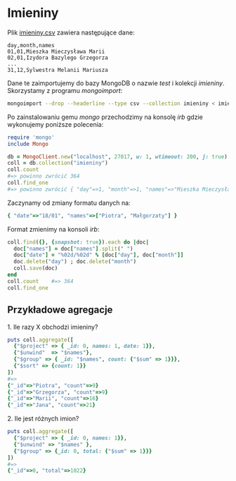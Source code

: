 # Imieniny

Plik [imieniny.csv]()
zawiera następujące dane:

```csv
day,month,names
01,01,Mieszka Mieczysława Marii
02,01,Izydora Bazylego Grzegorza
...
31,12,Sylwestra Melanii Mariusza
```

Dane te zaimportujemy do bazy MongoDB o nazwie *test* i kolekcji *imieniny*.
Skorzystamy z programu *mongoimport*:

```sh
mongoimport --drop --headerline --type csv --collection imieniny < imieniny.csv
```

Po zainstalowaniu gemu *mongo* przechodzimy na konsolę *irb*
gdzie wykonujemy poniższe polecenia:

```ruby
require 'mongo'
include Mongo

db = MongoClient.new("localhost", 27017, w: 1, wtimeout: 200, j: true).db("test")
coll = db.collection("imieniny")
coll.count
#=> powinno zwrócić 364
coll.find_one
#=> powinno zwrócić { "day"=>1, "month"=>1, "names"=>"Mieszka Mieczysława Marii" }
```

Zaczynamy od zmiany formatu danych na:

```ruby
{ "date"=>"18/01", "names"=>["Piotra", "Małgorzaty"] }
```

Format zmienimy na konsoli *irb*:

```ruby
coll.find({}, {snapshot: true}).each do |doc|
  doc["names"] = doc["names"].split(" ")
  doc["date"] = "%02d/%02d" % [doc["day"], doc["month"]]
  doc.delete("day") ; doc.delete("month")
  coll.save(doc)
end
coll.count    #=> 364
coll.find_one
```


## Przykładowe agregacje

1\. Ile razy X obchodzi imieniny?

```ruby
puts coll.aggregate([
  {"$project" => { _id: 0, names: 1, date: 1}},
  {"$unwind"  => "$names"},
  {"$group" => { _id: "$names", count: {"$sum" => 1}}},
  {"$sort" => {count: 1}}
])
#=>
{"_id"=>"Piotra", "count"=>9}
{"_id"=>"Grzegorza", "count"=>9}
{"_id"=>"Marii", "count"=>16}
{"_id"=>"Jana", "count"=>21}
```

2\. Ile jest różnych imion?

```ruby
puts coll.aggregate([
  {"$project" => { _id: 0, names: 1}},
  {"$unwind" => "$names" },
  {"$group" => {_id: 0, total: {"$sum" => 1}}}
])
#=>
{"_id"=>0, "total"=>1022}
```
